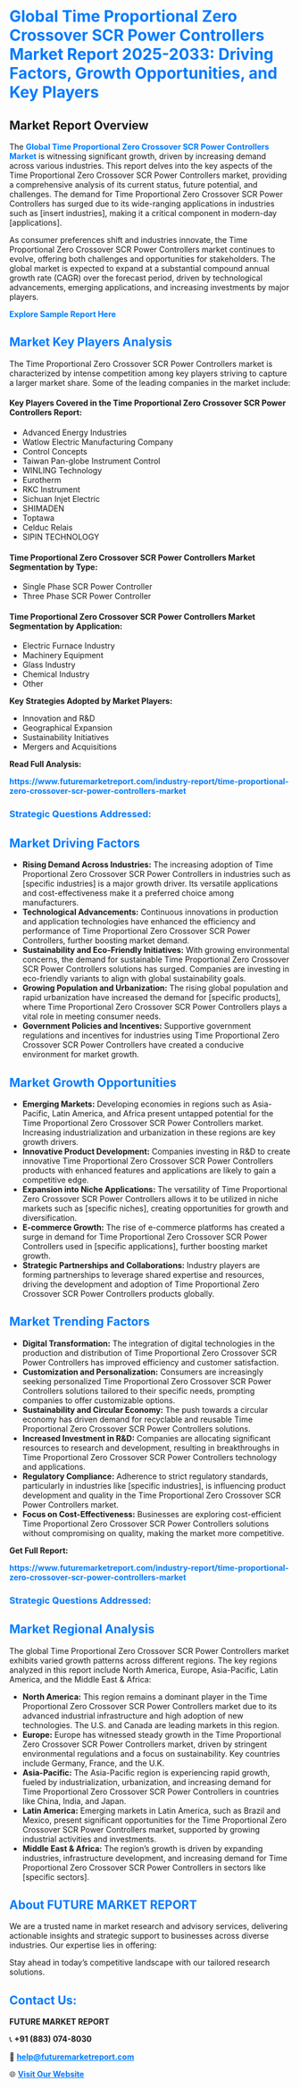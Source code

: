 <h1 style="color: #007BFF;">Global Time Proportional Zero Crossover SCR Power Controllers Market Report 2025-2033: Driving Factors, Growth Opportunities, and Key Players</h1>

<section id="overview">
<h2>Market Report Overview</h2>
<p>The <a href="https://www.futuremarketreport.com/industry-report/time-proportional-zero-crossover-scr-power-controllers-market" style="color: #007BFF; text-decoration: none;"><strong>Global Time Proportional Zero Crossover SCR Power Controllers Market</strong></a> is witnessing significant growth, driven by increasing demand across various industries. This report delves into the key aspects of the Time Proportional Zero Crossover SCR Power Controllers market, providing a comprehensive analysis of its current status, future potential, and challenges. The demand for Time Proportional Zero Crossover SCR Power Controllers has surged due to its wide-ranging applications in industries such as [insert industries], making it a critical component in modern-day [applications].</p>
<p>As consumer preferences shift and industries innovate, the Time Proportional Zero Crossover SCR Power Controllers market continues to evolve, offering both challenges and opportunities for stakeholders. The global market is expected to expand at a substantial compound annual growth rate (CAGR) over the forecast period, driven by technological advancements, emerging applications, and increasing investments by major players.</p>
</section>

<section id="overview">
<p><a href="https://www.futuremarketreport.com/request-sample/reportId=35655" style="color: #007BFF; text-decoration: none;"><strong>Explore Sample Report Here</strong></a></p>
</section>

<section id="key-players">
<h2 style="color: #007BFF;">Market Key Players Analysis</h2>
<p>The Time Proportional Zero Crossover SCR Power Controllers market is characterized by intense competition among key players striving to capture a larger market share. Some of the leading companies in the market include:</p>
<h4>Key Players Covered in the Time Proportional Zero Crossover SCR Power Controllers Report:</h4>
<ul><li>Advanced Energy Industries</li><li>Watlow Electric Manufacturing Company</li><li>Control Concepts</li><li>Taiwan Pan-globe Instrument Control</li><li>WINLING Technology</li><li>Eurotherm</li><li>RKC Instrument</li><li>Sichuan Injet Electric</li><li>SHIMADEN</li><li>Toptawa</li><li>Celduc Relais</li><li>SIPIN TECHNOLOGY</li></ul>
<h4>Time Proportional Zero Crossover SCR Power Controllers Market Segmentation by Type:</h4>
<ul><li>Single Phase SCR Power Controller</li><li>Three Phase SCR Power Controller</li></ul>

<h4>Time Proportional Zero Crossover SCR Power Controllers Market Segmentation by Application:</h4>
<ul><li>Electric Furnace Industry</li><li>Machinery Equipment</li><li>Glass Industry</li><li>Chemical Industry</li><li>Other</li></ul>
<p><strong>Key Strategies Adopted by Market Players:</strong></p>
<ul>
<li>Innovation and R&D</li>
<li>Geographical Expansion</li>
<li>Sustainability Initiatives</li>
<li>Mergers and Acquisitions</li>
</ul>
</section>

<section>
<p><strong>Read Full Analysis: </strong></p><a href="https://www.futuremarketreport.com/industry-report/time-proportional-zero-crossover-scr-power-controllers-market" style="color: #007BFF; text-decoration: none;"><strong>https://www.futuremarketreport.com/industry-report/time-proportional-zero-crossover-scr-power-controllers-market</strong></a>
<h3 style="color: #007BFF;">Strategic Questions Addressed:</h3>
</section>

<section id="driving-factors">
<h2 style="color: #007BFF;">Market Driving Factors</h2>
<ul>
<li><strong>Rising Demand Across Industries:</strong> The increasing adoption of Time Proportional Zero Crossover SCR Power Controllers in industries such as [specific industries] is a major growth driver. Its versatile applications and cost-effectiveness make it a preferred choice among manufacturers.</li>
<li><strong>Technological Advancements:</strong> Continuous innovations in production and application technologies have enhanced the efficiency and performance of Time Proportional Zero Crossover SCR Power Controllers, further boosting market demand.</li>
<li><strong>Sustainability and Eco-Friendly Initiatives:</strong> With growing environmental concerns, the demand for sustainable Time Proportional Zero Crossover SCR Power Controllers solutions has surged. Companies are investing in eco-friendly variants to align with global sustainability goals.</li>
<li><strong>Growing Population and Urbanization:</strong> The rising global population and rapid urbanization have increased the demand for [specific products], where Time Proportional Zero Crossover SCR Power Controllers plays a vital role in meeting consumer needs.</li>
<li><strong>Government Policies and Incentives:</strong> Supportive government regulations and incentives for industries using Time Proportional Zero Crossover SCR Power Controllers have created a conducive environment for market growth.</li>
</ul>
</section>

<section id="growth-opportunities">
<h2 style="color: #007BFF;">Market Growth Opportunities</h2>
<ul>
<li><strong>Emerging Markets:</strong> Developing economies in regions such as Asia-Pacific, Latin America, and Africa present untapped potential for the Time Proportional Zero Crossover SCR Power Controllers market. Increasing industrialization and urbanization in these regions are key growth drivers.</li>
<li><strong>Innovative Product Development:</strong> Companies investing in R&D to create innovative Time Proportional Zero Crossover SCR Power Controllers products with enhanced features and applications are likely to gain a competitive edge.</li>
<li><strong>Expansion into Niche Applications:</strong> The versatility of Time Proportional Zero Crossover SCR Power Controllers allows it to be utilized in niche markets such as [specific niches], creating opportunities for growth and diversification.</li>
<li><strong>E-commerce Growth:</strong> The rise of e-commerce platforms has created a surge in demand for Time Proportional Zero Crossover SCR Power Controllers used in [specific applications], further boosting market growth.</li>
<li><strong>Strategic Partnerships and Collaborations:</strong> Industry players are forming partnerships to leverage shared expertise and resources, driving the development and adoption of Time Proportional Zero Crossover SCR Power Controllers products globally.</li>
</ul>
</section>

<section id="trending-factors">
<h2 style="color: #007BFF;">Market Trending Factors</h2>
<ul>
<li><strong>Digital Transformation:</strong> The integration of digital technologies in the production and distribution of Time Proportional Zero Crossover SCR Power Controllers has improved efficiency and customer satisfaction.</li>
<li><strong>Customization and Personalization:</strong> Consumers are increasingly seeking personalized Time Proportional Zero Crossover SCR Power Controllers solutions tailored to their specific needs, prompting companies to offer customizable options.</li>
<li><strong>Sustainability and Circular Economy:</strong> The push towards a circular economy has driven demand for recyclable and reusable Time Proportional Zero Crossover SCR Power Controllers solutions.</li>
<li><strong>Increased Investment in R&D:</strong> Companies are allocating significant resources to research and development, resulting in breakthroughs in Time Proportional Zero Crossover SCR Power Controllers technology and applications.</li>
<li><strong>Regulatory Compliance:</strong> Adherence to strict regulatory standards, particularly in industries like [specific industries], is influencing product development and quality in the Time Proportional Zero Crossover SCR Power Controllers market.</li>
<li><strong>Focus on Cost-Effectiveness:</strong> Businesses are exploring cost-efficient Time Proportional Zero Crossover SCR Power Controllers solutions without compromising on quality, making the market more competitive.</li>
</ul>
</section>

<section>
<p><strong>Get Full Report: </strong></p><a href="https://www.futuremarketreport.com/industry-report/time-proportional-zero-crossover-scr-power-controllers-market" style="color: #007BFF; text-decoration: none;"><strong>https://www.futuremarketreport.com/industry-report/time-proportional-zero-crossover-scr-power-controllers-market</strong></a>
<h3 style="color: #007BFF;">Strategic Questions Addressed:</h3>
</section>


<section id="regional-analysis">
<h2 style="color: #007BFF;">Market Regional Analysis</h2>
<p>The global Time Proportional Zero Crossover SCR Power Controllers market exhibits varied growth patterns across different regions. The key regions analyzed in this report include North America, Europe, Asia-Pacific, Latin America, and the Middle East & Africa:</p>
<ul>
<li><strong>North America:</strong> This region remains a dominant player in the Time Proportional Zero Crossover SCR Power Controllers market due to its advanced industrial infrastructure and high adoption of new technologies. The U.S. and Canada are leading markets in this region.</li>
<li><strong>Europe:</strong> Europe has witnessed steady growth in the Time Proportional Zero Crossover SCR Power Controllers market, driven by stringent environmental regulations and a focus on sustainability. Key countries include Germany, France, and the U.K.</li>
<li><strong>Asia-Pacific:</strong> The Asia-Pacific region is experiencing rapid growth, fueled by industrialization, urbanization, and increasing demand for Time Proportional Zero Crossover SCR Power Controllers in countries like China, India, and Japan.</li>
<li><strong>Latin America:</strong> Emerging markets in Latin America, such as Brazil and Mexico, present significant opportunities for the Time Proportional Zero Crossover SCR Power Controllers market, supported by growing industrial activities and investments.</li>
<li><strong>Middle East & Africa:</strong> The region’s growth is driven by expanding industries, infrastructure development, and increasing demand for Time Proportional Zero Crossover SCR Power Controllers in sectors like [specific sectors].</li>
</ul>
</section>

<footer>
<h2 style="color: #007BFF;">About FUTURE MARKET REPORT</h2>
<p>We are a trusted name in market research and advisory services, delivering actionable insights and strategic support to businesses across diverse industries. Our expertise lies in offering:</p>

<p>Stay ahead in today’s competitive landscape with our tailored research solutions.</p>

<h2 style="color: #007BFF;">Contact Us:</h2>
<p><strong>FUTURE MARKET REPORT</strong></p>
<p>📞 <strong>+91 (883) 074-8030</strong></p>
<p>📧 <strong><a href="mailto:help@futuremarketreport.com" style="color: #007BFF;">help@futuremarketreport.com</a></strong></p>
<p>🌐 <strong><a href="https://www.futuremarketreport.com/" style="color: #007BFF;">Visit Our Website</a></strong></p>
</footer>